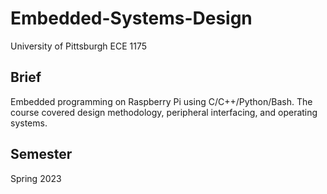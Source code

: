 # Embedded-Systems-Design
University of Pittsburgh ECE 1175

## Brief
Embedded programming on Raspberry Pi using C/C++/Python/Bash. The course covered design methodology, peripheral interfacing, and operating systems.

## Semester
Spring 2023
